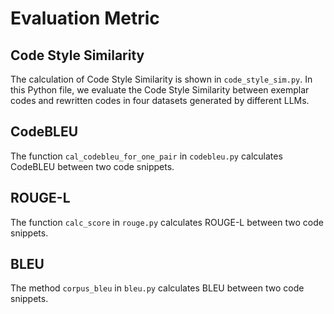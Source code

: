 

# Evaluation Metric

## Code Style Similarity

The calculation of Code Style Similarity is shown in `code_style_sim.py`.
In this Python file, we evaluate the Code Style Similarity between exemplar codes
and rewritten codes in four datasets generated by different LLMs.


## CodeBLEU
The function `cal_codebleu_for_one_pair` in `codebleu.py` calculates
CodeBLEU between two code snippets. 

## ROUGE-L
The function `calc_score` in `rouge.py` calculates ROUGE-L between two code snippets.

## BLEU
The method `corpus_bleu` in `bleu.py` calculates BLEU between two code snippets.

